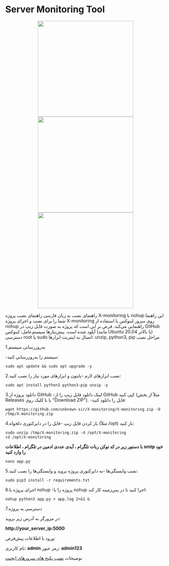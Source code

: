 # Server Monitoring Tool
<div align="center"><img src="https://uploadkon.ir/uploads/dacc26_25Screenshot-1.jpg" width="300"></div>
<div align="center"><img src="https://uploadkon.ir/uploads/456f26_25Screenshot-2.jpg" width="300"></div>
<div align="center"><img src="https://uploadkon.ir/uploads/fe9f26_25Screenshot-3.jpg" width="300"></div>


راهنمای نصب به زبان فارسی
راهنمای نصب پروژه X-monitoring با nohup
این راهنما شما را برای نصب و اجرای پروژه X-monitoring روی سرور لینوکس با استفاده از nohup راهنمایی می‌کند. فرض بر این است که پروژه به صورت فایل زیپ در GitHub آپلود شده است.
پیش‌نیازها
سیستم‌عامل: لینوکس (مانند Ubuntu 20.04 یا بالاتر)
دسترسی root یا sudo
اتصال به اینترنت
ابزارها: unzip, python3, pip
مراحل نصب

1.به‌روزرسانی سیستم

-سیستم را به‌روزرسانی کنید:
```
sudo apt update && sudo apt upgrade -y
```
2.نصب ابزارهای لازم
-پایتون و ابزارهای مورد نیاز را نصب کنید:
```
sudo apt install python3 python3-pip unzip -y
```
3.دانلود پروژه از GitHub
-لینک دانلود فایل زیپ را از GitHub کپی کنید (مثلاً از بخش Releases یا با کلیک روی "Download ZIP").
-فایل را دانلود کنید:
```
wget https://github.com/unknown-sir/X-monitoring/X-monitoring.zip -O /tmp/X-monitoring.zip
```
4.باز کردن فایل زیپ
-فایل را در دایرکتوری دلخواه (مثلاً /opt) باز کنید:
```
sudo unzip /tmp/X-monitoring.zip -d /opt/X-monitoring
cd /opt/X-monitoring
```
**با دستور زیر در کد
توکن ربات تلگرام ، آیدی عددی ادمین در تلگرام ، اطلاعات smtp خود را وارد کنید**
```
nano app.py
```
5.نصب وابستگی‌ها
-به دایرکتوری پروژه بروید و وابستگی‌ها را نصب کنید:
```
sudo pip3 install -r requirements.txt
```
6.اجرای پروژه با nohup
-پروژه را با nohup اجرا کنید تا در پس‌زمینه کار کند:
```
nohup python3 app.py > app.log 2>&1 &
```
7.دسترسی به پروژه

در مرورگر به آدرس زیر بروید:

<b>http://your_server_ip:5000</b>

ورود با اطلاعات پیش‌فرض:

نام کاربری: <b>admin</b>
رمز عبور: <b>admin123</b>


 توضیحات <a href="https://github.com/Unknown-sir/X-monitoring/blob/main/agent-package.md"> نصب پکیج های سرورهای ایجنت </a>
